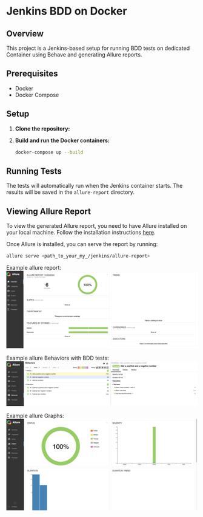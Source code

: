 # Jenkins BDD on Docker

## Overview
This project is a Jenkins-based setup for running BDD tests on dedicated Container using Behave and generating Allure reports.

## Prerequisites
- Docker
- Docker Compose

## Setup

1. **Clone the repository:**

2. **Build and run the Docker containers:**
    ```sh
    docker-compose up --build
    ```

## Running Tests
The tests will automatically run when the Jenkins container starts. The results will be saved in the `allure-report` directory.

## Viewing Allure Report
To view the generated Allure report, you need to have Allure installed on your local machine. Follow the installation instructions [here](https://allurereport.org/docs/install/).

Once Allure is installed, you can serve the report by running:
```sh
allure serve <path_to_your_my_/jenkins/allure-report> 
```

Example allure report:
![img_1.png](img_1.png)

Example allure Behaviors with BDD tests:
![img.png](img.png)

Example allure Graphs:
![img_2.png](img_2.png)
